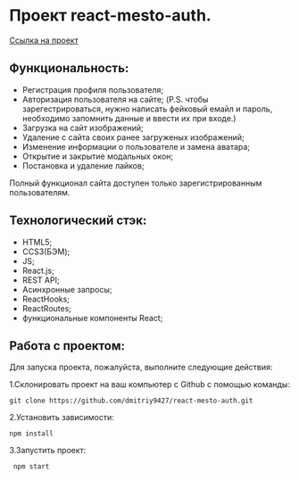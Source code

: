 # Проект react-mesto-auth.

<a href="https://dmitriy9427.github.io/react-mesto-auth/" target="_blank">Ссылка на проект</a>

## Функциональность:

- Регистрация профиля пользователя;
- Авторизация пользователя на сайте;
  (P.S. чтобы зарегестрироваться, нужно написать фейковый емайл и пароль, необходимо запомнить данные и ввести их при входе.)
- Загрузка на сайт изображений;
- Удаление с сайта своих ранее загруженых изображений;
- Изменение информации о пользователе и замена аватара;
- Открытие и закрытие модальных окон;
- Постановка и удаление лайков;

Полный функционал сайта доступен только зарегистрированным пользователям.

## Технологический стэк:

- HTML5;
- CCS3(БЭМ);
- JS;
- React.js;
- REST API;
- Асинхронные запросы;
- ReactHooks;
- ReactRoutes;
- функциональные компоненты React;

## Работа с проектом:

Для запуска проекта, пожалуйста, выполните следующие действия:

1.Склонировать проект на ваш компьютер с Github с помощью команды:

```
git clone https://github.com/dmitriy9427/react-mesto-auth.git
```

2.Установить зависимости:

```
npm install
```

3.Запустить проект:

```
 npm start
```
